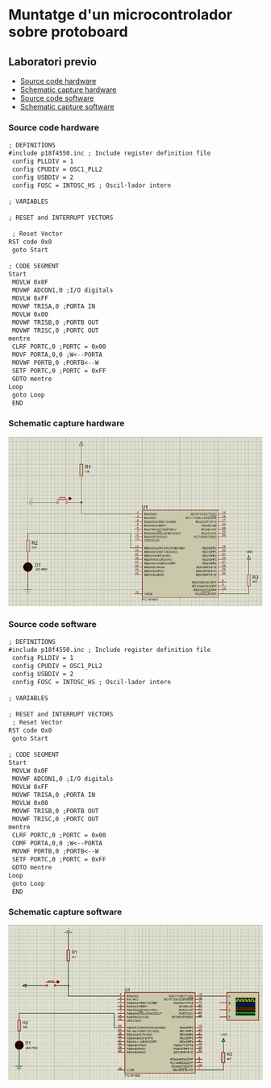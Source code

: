 # Muntatge d'un microcontrolador sobre protoboard

## Laboratori previo
- [Source code hardware](#source-code-hardware)
- [Schematic capture hardware](#schematic-capture-hardware)
- [Source code software](#source-code-software)
- [Schematic capture software](#schematic-capture-software)

### Source code hardware

```
; DEFINITIONS
#include p18f4550.inc ; Include register definition file
 config PLLDIV = 1
 config CPUDIV = OSC1_PLL2
 config USBDIV = 2
 config FOSC = INTOSC_HS ; Oscil·lador intern
 
; VARIABLES

; RESET and INTERRUPT VECTORS

 ; Reset Vector
RST code 0x0
 goto Start
 
; CODE SEGMENT
Start
 MOVLW 0x0F
 MOVWF ADCON1,0 ;I/O digitals
 MOVLW 0xFF
 MOVWF TRISA,0 ;PORTA IN
 MOVLW 0x00
 MOVWF TRISB,0 ;PORTB OUT
 MOVWF TRISC,0 ;PORTC OUT
mentre
 CLRF PORTC,0 ;PORTC = 0x00
 MOVF PORTA,0,0 ;W<--PORTA
 MOVWF PORTB,0 ;PORTB<--W
 SETF PORTC,0 ;PORTC = 0xFF
 GOTO mentre
Loop
 goto Loop
 END
```

### Schematic capture hardware

![Screenshot](https://github.com/dumitrux/CI-FIB/blob/master/L3/L3-hardware.jpg)

### Source code software

```
; DEFINITIONS
#include p18f4550.inc ; Include register definition file
 config PLLDIV = 1
 config CPUDIV = OSC1_PLL2
 config USBDIV = 2
 config FOSC = INTOSC_HS ; Oscil·lador intern
 
; VARIABLES

; RESET and INTERRUPT VECTORS
 ; Reset Vector
RST code 0x0
 goto Start
 
; CODE SEGMENT
Start
 MOVLW 0x0F
 MOVWF ADCON1,0 ;I/O digitals
 MOVLW 0xFF
 MOVWF TRISA,0 ;PORTA IN
 MOVLW 0x00
 MOVWF TRISB,0 ;PORTB OUT
 MOVWF TRISC,0 ;PORTC OUT
mentre
 CLRF PORTC,0 ;PORTC = 0x00
 COMF PORTA,0,0 ;W<--PORTA
 MOVWF PORTB,0 ;PORTB<--W
 SETF PORTC,0 ;PORTC = 0xFF
 GOTO mentre
Loop
 goto Loop
 END
```

### Schematic capture software

![Screenshot](https://github.com/dumitrux/CI-FIB/blob/master/L3/L3-software.jpg)
